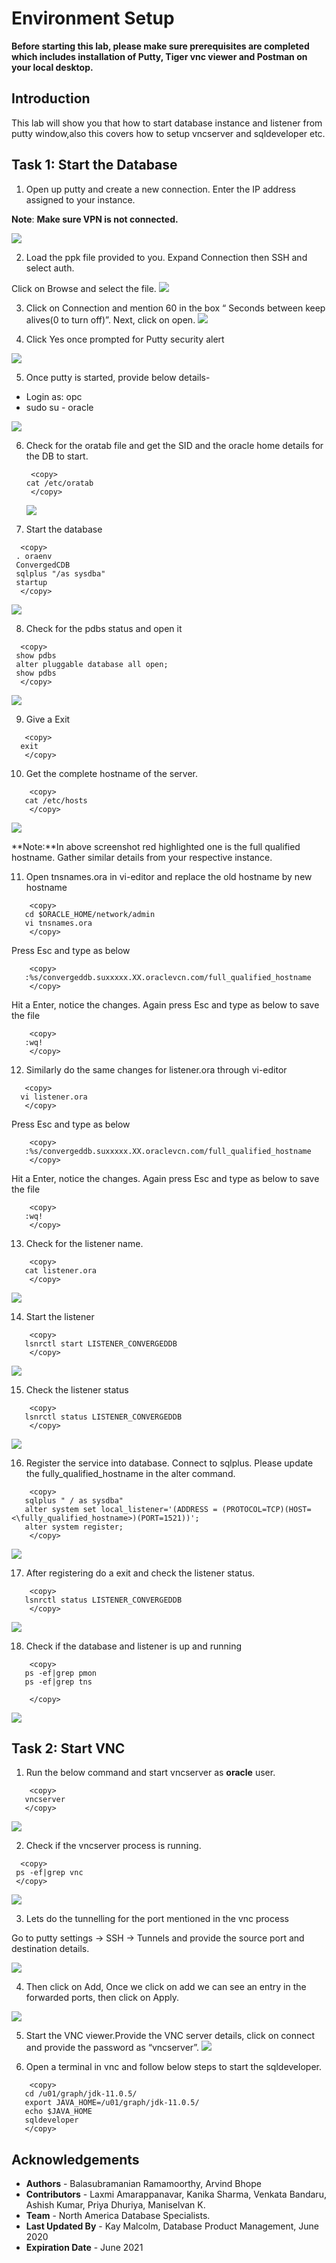 # Environment Setup 

**Before starting this lab, please make sure prerequisites are completed which includes installation of Putty, Tiger vnc viewer and Postman on your local desktop.**

## Introduction

This lab will show you that how to start database instance and listener from putty window,also this covers how to setup vncserver and sqldeveloper etc. 


## Task 1: Start the Database

1. Open up putty and create a new connection. Enter the IP address assigned to your instance.

  **Note**: **Make sure VPN is not connected.**

 ![](./images/putty_snap.png " ") 

2. Load the ppk file provided to you. Expand Connection then SSH and select auth.
   
  Click on Browse and select the file.
 ![](./images/putty_snap1.png " ")

3. Click on Connection and mention 60 in the box “ Seconds between keep alives(0 to turn off)”. Next, click on open.
 ![](./images/putty_snap2.png " ")

4. Click Yes once prompted for Putty security alert 

 ![](./images/putty_snap3.png " ")

5. Once putty is started, provide below details-
  - Login as: opc
  - sudo su - oracle

 ![](./images/putty_snap4.png " ")

6. Check for the oratab file and get the SID  and the oracle home details for the DB to start.

   ````
    <copy>
   cat /etc/oratab 
    </copy>
   ````

   ![](./images/putty_snap5.png " ")


7. Start the database
 
  ````
    <copy>
   . oraenv
   ConvergedCDB
   sqlplus "/as sysdba"
   startup 
    </copy>
   ````

   ![](./images/putty_snap6.png " ")

8. Check for the pdbs status and open it
  
  ````
    <copy>
   show pdbs
   alter pluggable database all open;
   show pdbs 
    </copy>
   ````

   ![](./images/putty_snap7.png " ")

9.	Give a Exit
 
 ````
    <copy>
   exit
    </copy>
   ````

10. Get the complete hostname of the server.

````
    <copy>
   cat /etc/hosts
    </copy>
   ````
 ![](./images/putty_snap8.png " ")

  **Note:**In above screenshot red highlighted one is the full qualified hostname. Gather similar details from your respective instance.

11.	Open tnsnames.ora in vi-editor and replace the old hostname by new hostname

````
    <copy>
   cd $ORACLE_HOME/network/admin
   vi tnsnames.ora
    </copy>
   ````
Press Esc and type as below
````
    <copy>
   :%s/convergeddb.suxxxxx.XX.oraclevcn.com/full_qualified_hostname
    </copy>
   ````
 Hit a Enter, notice the changes. Again press Esc and type as below to save the file

````
    <copy>
   :wq!
    </copy>
   ````
12.	Similarly do the same changes for listener.ora through vi-editor

 ````
    <copy>
   vi listener.ora
    </copy>
   ````
Press Esc and type as below
````
    <copy>
   :%s/convergeddb.suxxxxx.XX.oraclevcn.com/full_qualified_hostname
    </copy>
   ````
 Hit a Enter, notice the changes. Again press Esc and type as below to save the file

````
    <copy>
   :wq!
    </copy>
   ````
13.	Check for the listener name. 
````
    <copy>
   cat listener.ora
    </copy>
   ````

![](./images/putty_snap9.png " ")

14.	Start the listener
````
    <copy>
   lsnrctl start LISTENER_CONVERGEDDB
    </copy>
   ````
![](./images/putty_snap10.png " ")

15.	Check the listener status
````
    <copy>
   lsnrctl status LISTENER_CONVERGEDDB
    </copy>
   ````
![](./images/putty_snap11.png " ")

16.	Register the service into database. Connect to sqlplus. Please update the fully\_qualified\_hostname in the alter command. 
````
    <copy>
   sqlplus " / as sysdba"
   alter system set local_listener='(ADDRESS = (PROTOCOL=TCP)(HOST=<\fully_qualified_hostname>)(PORT=1521))';
   alter system register;
    </copy>
   ````
![](./images/putty_snap12.png " ")

17.	After registering do a exit  and  check the listener status.
````
    <copy>
   lsnrctl status LISTENER_CONVERGEDDB
    </copy>
   ````
![](./images/putty_snap13.png " ")

18.	Check if the database and listener is up and running
````
    <copy>
   ps -ef|grep pmon
   ps -ef|grep tns

    </copy>
   ````
![](./images/putty_snap14.png " ")

## Task 2: Start VNC  

1. Run the below command and start vncserver as **oracle** user. 

````
    <copy>
   vncserver
   </copy>
   ````
![](./images/vnc1.png " ")

2. Check if the  vncserver process is running.
  ````
    <copy>
   ps -ef|grep vnc
   </copy>
   ````
![](./images/vnc2.png " ")

3. Lets do the tunnelling  for the  port mentioned in the vnc process

Go to putty settings -> SSH -> Tunnels and provide the source port and destination details.

![](./images/vnc3.png " ")

4.	Then click on Add, Once we click on add we can see an entry in the forwarded ports, then click on Apply.

![](./images/vnc4.png " ")

5.	Start the VNC viewer.Provide the VNC server details, click on connect and provide the password as “vncserver”.
![](./images/vnc5.png " ")

6.	Open a terminal in vnc and follow below steps to start the sqldeveloper.
````
    <copy>
   cd /u01/graph/jdk-11.0.5/
   export JAVA_HOME=/u01/graph/jdk-11.0.5/
   echo $JAVA_HOME
   sqldeveloper
   </copy>
   ````

## Acknowledgements

- **Authors** - Balasubramanian Ramamoorthy, Arvind Bhope
- **Contributors** - Laxmi Amarappanavar, Kanika Sharma, Venkata Bandaru, Ashish Kumar, Priya Dhuriya, Maniselvan K.
- **Team** - North America Database Specialists.
- **Last Updated By** - Kay Malcolm, Database Product Management, June 2020
- **Expiration Date** - June 2021   
